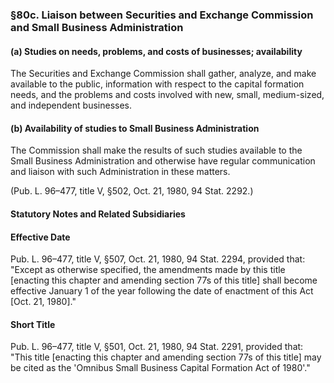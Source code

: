 ### §80c. Liaison between Securities and Exchange Commission and Small Business Administration ###

#### (a) Studies on needs, problems, and costs of businesses; availability ####

The Securities and Exchange Commission shall gather, analyze, and make available to the public, information with respect to the capital formation needs, and the problems and costs involved with new, small, medium-sized, and independent businesses.

#### (b) Availability of studies to Small Business Administration ####

The Commission shall make the results of such studies available to the Small Business Administration and otherwise have regular communication and liaison with such Administration in these matters.

(Pub. L. 96–477, title V, §502, Oct. 21, 1980, 94 Stat. 2292.)

#### **Statutory Notes and Related Subsidiaries** ####

#### Effective Date ####

Pub. L. 96–477, title V, §507, Oct. 21, 1980, 94 Stat. 2294, provided that: "Except as otherwise specified, the amendments made by this title [enacting this chapter and amending section 77s of this title] shall become effective January 1 of the year following the date of enactment of this Act [Oct. 21, 1980]."

#### Short Title ####

Pub. L. 96–477, title V, §501, Oct. 21, 1980, 94 Stat. 2291, provided that: "This title [enacting this chapter and amending section 77s of this title] may be cited as the 'Omnibus Small Business Capital Formation Act of 1980'."